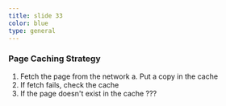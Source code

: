 ```yaml
---
title: slide 33
color: blue
type: general
---
```

### Page Caching Strategy

1. Fetch the page from the network
   a. Put a copy in the cache
2. If fetch fails, check the cache
3. If the page doesn't exist in the cache ???
